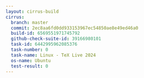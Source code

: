```yaml
---
layout: cirrus-build
cirrus:
  branch: master
  commit: 2ec8aa6fd0dd933153967ec54850ae8e49ed46a0
  build-id: 6569551971745792
  github-check-suite-id: 39166980101
  task-id: 6442995962085376
  task-number: 0
  task-name: Linux - TeX Live 2024
  os-name: Ubuntu
  test-result: 0
---
```

